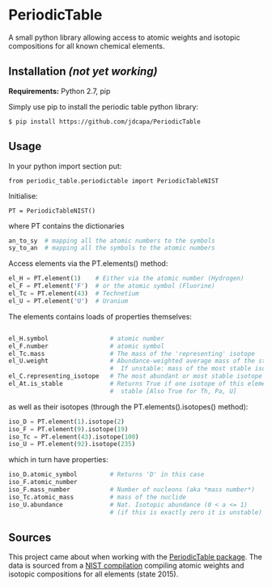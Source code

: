 PeriodicTable
======================

A small python library allowing access to atomic weights and isotopic
 compositions for all known chemical elements.

Installation *(not yet working)*
------------

**Requirements:** Python 2.7, pip

Simply use pip to install the periodic table python library:

    $ pip install https://github.com/jdcapa/PeriodicTable

Usage
-----

In your python import section put:

`from periodic_table.periodictable import PeriodicTableNIST`

Initialise:

`PT = PeriodicTableNIST()`

where PT contains the dictionaries
```python
an_to_sy  # mapping all the atomic numbers to the symbols
sy_to_an  # mapping all the symbols to the atomic numbers
```

Access elements via the PT.elements() method:

```python
el_H = PT.element(1)    # Either via the atomic number (Hydrogen)
el_F = PT.element('F')  # or the atomic symbol (Fluorine)
el_Tc = PT.element(43)  # Technetium
el_U = PT.element('U')  # Uranium
```

The elements contains loads of properties themselves:

```python

el_H.symbol                 # atomic number
el_F.number                 # atomic symbol
el_Tc.mass                  # The mass of the 'representing' isotope
el_U.weight                 # Abundance-weighted average mass of the stable isotopes
                            #  If unstable: mass of the most stable isotope
el_C.representing_isotope   # The most abundant or most stable isotope
el_At.is_stable             # Returns True if one isotope of this element is
                            #  stable [Also True for Th, Pa, U]
```
as well as their isotopes (through the PT.elements().isotopes() method):

```python
iso_D = PT.element(1).isotope(2)
iso_F = PT.element(9).isotope(19)
iso_Tc = PT.element(43).isotope(100)
iso_U = PT.element(92).isotope(235)
```

which in turn have properties:

```python
iso_D.atomic_symbol         # Returns 'D' in this case
iso_F.atomic_number
iso_F.mass_number           # Number of nucleons (aka *mass number*)
iso_Tc.atomic_mass          # mass of the nuclide
iso_U.abundance             # Nat. Isotopic abundance (0 < a <= 1)
                            # (if this is exactly zero it is unstable)
```


Sources
-------

This project came about when working with the
[PeriodicTable package](http://www.reflectometry.org/danse/elements.html).
The data is sourced from a
[NIST compilation](http://www.nist.gov/pml/data/comp.cfm)
compiling atomic weights and isotopic compositions for all elements
(state 2015).

